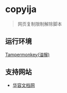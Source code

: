# copyija

> 网页复制限制解除脚本

## 运行环境

[Tampermonkey(油猴)](https://www.tampermonkey.net/)

## 支持网站

* [华容文档网](https://www.hrrsj.com/)
